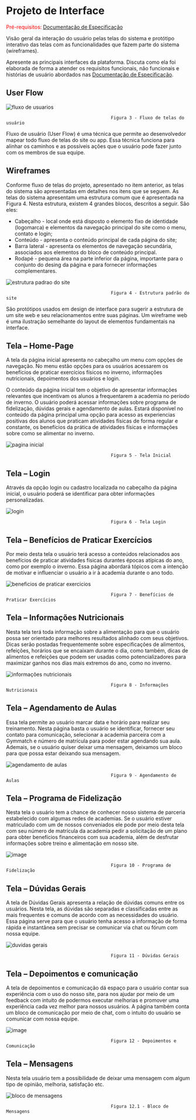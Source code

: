 
# Projeto de Interface

<span style="color:red">Pré-requisitos: <a href="2-Especificação do Projeto.md"> Documentação de Especificação</a></span>

Visão geral da interação do usuário pelas telas do sistema e protótipo interativo das telas com as funcionalidades que fazem parte do sistema (wireframes).

 Apresente as principais interfaces da plataforma. Discuta como ela foi elaborada de forma a atender os requisitos funcionais, não funcionais e histórias de usuário abordados nas <a href="2-Especificação do Projeto.md"> Documentação de Especificação</a>.

## User Flow

![fluxo de usuarios](https://user-images.githubusercontent.com/103079348/164765397-fb050de7-b4d4-4d86-9f2f-6bde16b2ca88.png)

                                            Figura 3 - Fluxo de telas do usuário

Fluxo de usuário (User Flow) é uma técnica que permite ao desenvolvedor mapear todo fluxo de telas do site ou app. Essa técnica funciona para alinhar os caminhos e as possíveis ações que o usuário pode fazer junto com os membros de sua equipe.


## Wireframes

 Conforme fluxo de telas do projeto, apresentado no item anterior, as telas do sistema são apresentadas em detalhes nos itens que se seguem. As telas do sistema apresentam uma estrutura comum que é apresentada na Figura 4. Nesta estrutura, existem 4 grandes blocos, descritos a seguir. São eles:
-	Cabeçalho - local onde está disposto o elemento fixo de identidade (logomarca) e elementos da navegação principal do site como o menu, contato e login;
-	Conteúdo - apresenta o conteúdo principal de cada página do site;
-	Barra lateral - apresenta os elementos de navegação secundária, associados aos elementos do bloco de conteúdo principal.
-	Rodapé - pequena área na parte inferior da página, importante para o conjunto do desing da página e para fornecer informações complementares. 

![estrutura padrao do site](https://user-images.githubusercontent.com/103079348/164765745-d01a65fa-e5c8-402a-94fe-fb1438d28a33.png)

                                            Figura 4 - Estrutura padrão do site 

São protótipos usados em design de interface para sugerir a estrutura de um site web e seu relacionamentos entre suas páginas. Um wireframe web é uma ilustração semelhante do layout de elementos fundamentais na interface.
 
## Tela – Home-Page

 A tela da página inicial apresenta no cabeçalho um menu com opções de navegação. No menu estão opções para os usuários acessarem os benefícios de praticar exercícios físicos no inverno, informações nutricionais, depoimentos dos usuários e login.

O conteúdo da página inicial tem o objetivo de apresentar informações relevantes que incentivam os alunos a frequentarem a academia no período de inverno. O usuário poderá acessar informações sobre programa de fidelização, dúvidas gerais e agendamento de aulas.
Estará disponível no conteúdo da página principal uma opção para acesso as experiencias positivas dos alunos que praticam atividades físicas de forma regular e constante, os benefícios da prática de atividades físicas e informações sobre como se alimentar no inverno. 

 ![pagina inicial](https://user-images.githubusercontent.com/103079348/164765966-28e20aa6-a0b0-4e8b-99de-062dcf7f7eaf.png)
 
                                            Figura 5 - Tela Inicial 

## Tela – Login

Através da opção login ou cadastro localizada no cabeçalho da página inicial, o usuário poderá se identificar para obter informações personalizadas.

![login](https://user-images.githubusercontent.com/103079348/164766147-0a0eb0d6-0fd8-48be-a05c-adf509409b0c.png)

                                            Figura 6 - Tela Login 

## Tela – Benefícios de Praticar Exercícios

Por meio desta tela o usuário terá acesso a conteúdos relacionados aos benefícios de praticar atividades físicas durantes épocas atípicas do ano, como por exemplo o inverno. Essa página abordará tópicos com a intenção de motivar e influenciar o usuário a ir à academia durante o ano todo.

![beneficios de praticar exercicios](https://user-images.githubusercontent.com/103079348/164766326-c40804bf-ae3e-4add-82ac-f7ba2f94fb72.png)

                                            Figura 7 - Benefícios de Praticar Exercícios 

## Tela – Informações Nutricionais

Nesta tela terá toda informação sobre a alimentação para que o usuário possa ser orientado para melhores resultados alinhado com seus objetivos. Dicas serão postadas frequentemente sobre especificações de alimentos, refeições, horários que se encaixam durante o dia, como também, dicas de alimentos e refeições que podem ser usadas como potencializadores para maximizar ganhos nos dias mais extremos do ano, como no inverno. 

![informações nutricionais](https://user-images.githubusercontent.com/103079348/164766343-dd3d2ae6-064e-4f08-ad1d-50ef3107df97.png)

                                            Figura 8 - Informações Nutricionais 

## Tela – Agendamento de Aulas

Essa tela permite ao usuário marcar data e horário para realizar seu treinamento. Nesta página basta o usuário se identificar, fornecer seu contato para comunicação, selecionar a academia parceira com a Gymmatch e número de matrícula para poder estar agendando sua aula. Ademais, se o usuário quiser deixar uma mensagem, deixamos um bloco para que possa estar deixando sua mensagem. 

![agendamento de aulas](https://user-images.githubusercontent.com/103079348/164766392-0428b557-3eb2-45cf-8e18-41d3f579a00e.png)

                                            Figura 9 - Agendamento de Aulas

## Tela – Programa de Fidelização

Nesta tela o usuário tem a chance de conhecer nosso sistema de parceria estabelecido com algumas redes de academias. Se o usuário estiver matriculado com um de nossos conveniados ele pode por meio desta tela com seu número de matrícula da academia pedir a solicitação de um plano para obter benefícios financeiros com sua academia, além de desfrutar informações sobre treino e alimentação em nosso site. 

![image](https://user-images.githubusercontent.com/103079348/164766421-e6ed08c0-d4b6-4976-946e-a2e9e0bf74d8.png)

                                            Figura 10 - Programa de Fidelização 

## Tela – Dúvidas Gerais

A tela de Dúvidas Gerais apresenta a relação de dúvidas comuns entre os usuários. Nesta tela, as dúvidas são separadas e classificadas entre as mais frequentes e comuns de acordo com as necessidades do usuário. Essa página serve para que o usuário tenha acesso a informação de forma rápida e instantânea sem precisar se comunicar via chat ou fórum com nossa equipe.  

![duvidas gerais](https://user-images.githubusercontent.com/103079348/164766850-0f5ea82c-4a74-4d50-acc7-99851add4933.png)

                                            Figura 11 - Dúvidas Gerais

## Tela – Depoimentos e comunicação

A tela de depoimentos e comunicação dá espaço para o usuário contar sua experiência com o uso do nosso site, para nos ajudar por meio de um feedback com intuito de podermos executar melhorias e promover uma experiência cada vez melhor para nossos usuários. A página também conta um bloco de comunicação por meio de chat, com o intuito do usuário se comunicar com nossa equipe.

![image](https://user-images.githubusercontent.com/103079348/164766454-e46bf320-cdc2-4e5f-a949-99c10fbeef67.png)

                                            Figura 12 - Depoimentos e Comunicação

## Tela – Mensagens

Nesta tela usuário tem a possibilidade de deixar uma mensagem com algum tipo de opinião, melhoria, satisfação etc.

![bloco de mensagens](https://user-images.githubusercontent.com/103079348/164766742-d1f743bb-d5cf-4bdf-9a76-8da6b0868db2.png)

                                            Figura 12.1 - Bloco de Mensagens 
